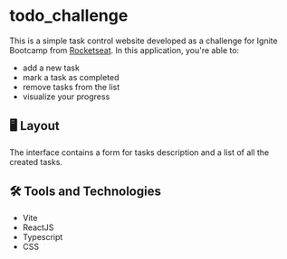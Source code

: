 # todo_challenge

This is a simple task control website developed as a challenge for Ignite 
Bootcamp from [Rocketseat](https://github.com/Rocketseat). In this application, 
you're able to:

* add a new task
* mark a task as completed
* remove tasks from the list
* visualize your progress

## 🖥️ Layout

The interface contains a form for tasks description and a list of all the 
created tasks.

## 🛠️ Tools and Technologies

* Vite
* ReactJS
* Typescript
* CSS